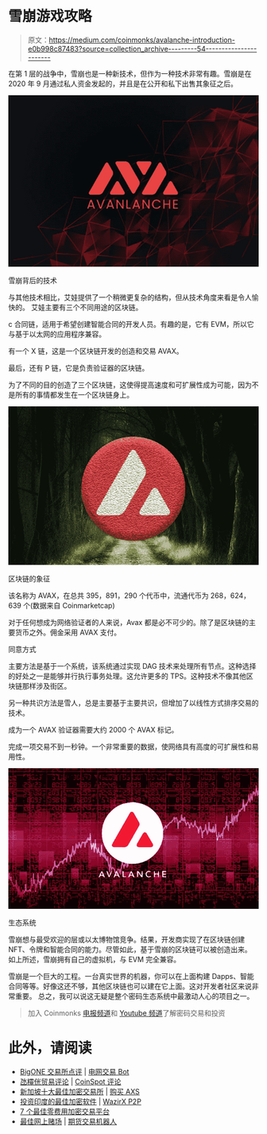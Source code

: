 # 雪崩游戏攻略

> 原文：<https://medium.com/coinmonks/avalanche-introduction-e0b998c87483?source=collection_archive---------54----------------------->

在第 1 层的战争中，雪崩也是一种新技术，但作为一种技术非常有趣。雪崩是在 2020 年 9 月通过私人资金发起的，并且是在公开和私下出售其象征之后。

![](img/bc0017b10119ab82030f3cae219e8426.png)

雪崩背后的技术

与其他技术相比，艾娃提供了一个稍微更复杂的结构，但从技术角度来看是令人愉快的。
艾娃主要有三个不同用途的区块链。

c 合同链，适用于希望创建智能合同的开发人员。有趣的是，它有 EVM，所以它与基于以太网的应用程序兼容。

有一个 X 链，这是一个区块链开发的创造和交易 AVAX。

最后，还有 P 链，它是负责验证器的区块链。

为了不同的目的创造了三个区块链，这使得提高速度和可扩展性成为可能，因为不是所有的事情都发生在一个区块链身上。

![](img/b37cac5898e60e0ccb630a8638c826c2.png)

区块链的象征

该名称为 AVAX，在总共 395，891，290 个代币中，流通代币为 268，624，639 个(数据来自 Coinmarketcap)

对于任何想成为网络验证者的人来说，Avax 都是必不可少的。除了是区块链的主要货币之外。佣金采用 AVAX 支付。

同意方式

主要方法是基于一个系统，该系统通过实现 DAG 技术来处理所有节点。这种选择的好处之一是能够并行执行事务处理。这允许更多的 TPS。这种技术不像其他区块链那样涉及街区。

另一种共识方法是雪人，总是主要基于主要共识，但增加了以线性方式排序交易的技术。

成为一个 AVAX 验证器需要大约 2000 个 AVAX 标记。

完成一项交易不到一秒钟。一个非常重要的数据，使网络具有高度的可扩展性和易用性。

![](img/a9032ee4937f65e5f211ecfbff972480.png)

生态系统

雪崩想与最受欢迎的层或以太博物馆竞争。结果，开发商实现了在区块链创建 NFT、令牌和智能合同的能力。尽管如此，基于雪崩的区块链可以被创造出来。
如上所述，雪崩拥有自己的虚拟机，与 EVM 完全兼容。

雪崩是一个巨大的工程。一台真实世界的机器，你可以在上面构建 Dapps、智能合同等等。好像这还不够，其他区块链也可以建在它上面。这对开发者社区来说非常重要。
总之，我可以说这无疑是整个密码生态系统中最激动人心的项目之一。

> 加入 Coinmonks [电报频道](https://t.me/coincodecap)和 [Youtube 频道](https://www.youtube.com/c/coinmonks/videos)了解密码交易和投资

# 此外，请阅读

*   [BigONE 交易所点评](/coinmonks/bigone-exchange-review-64705d85a1d4) | [电网交易 Bot](https://coincodecap.com/grid-trading)
*   [氹欞侊贸易评论](https://coincodecap.com/anny-trade-review) | [CoinSpot 评论](https://coincodecap.com/coinspot-review)
*   [新加坡十大最佳加密交易所](https://coincodecap.com/crypto-exchange-in-singapore) | [购买 AXS](https://coincodecap.com/buy-axs-token)
*   [投资印度的最佳加密软件](https://coincodecap.com/best-crypto-to-invest-in-india-in-2021) | [WazirX P2P](https://coincodecap.com/wazirx-p2p)
*   [7 个最佳零费用加密交易平台](https://coincodecap.com/zero-fee-crypto-exchanges)
*   [最佳网上赌场](https://coincodecap.com/best-online-casinos) | [期货交易机器人](/coinmonks/futures-trading-bots-5a282ccee3f5)